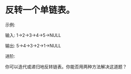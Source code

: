 # 反转一个单链表。

示例:

输入: 1->2->3->4->5->NULL

输出: 5->4->3->2->1->NULL

进阶:

你可以迭代或递归地反转链表。你能否用两种方法解决这道题？
